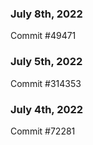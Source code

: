 ### July 8th, 2022

Commit #49471

### July 5th, 2022

Commit #314353


### July 4th, 2022

Commit #72281
